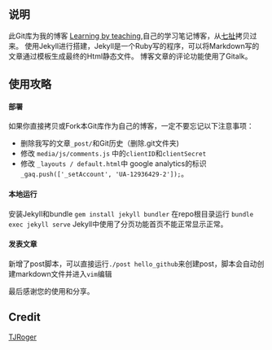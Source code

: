 ## 说明
此Git库为我的博客  [Learning by teaching](http://tjroger.github.io),自己的学习笔记博客，从[七扯](http://blog.sevenChe.com)拷贝过来。
使用Jekyll进行搭建，Jekyll是一个Ruby写的程序，可以将Markdown写的文章通过模板生成最终的Html静态文件。
博客文章的评论功能使用了Gitalk。

## 使用攻略

#### 部署
如果你直接拷贝或Fork本Git库作为自己的博客，一定不要忘记以下注意事项：  
- 删除我写的文章`_post/`和Git历史（删除.git文件夹)
- 修改 `media/js/comments.js` 中的`clientID`和`clientSecret`
- 修改 `_layouts / default.html`中 google analytics的标识  `_gaq.push(['_setAccount', 'UA-12936429-2']);`。

#### 本地运行
安装Jekyll和bundle
`gem install jekyll bundler`
在repo根目录运行
`bundle exec jekyll serve`
Jekyll中使用了分页功能首页不能正常显示正常。

#### 发表文章
新增了post脚本，可以直接运行`./post hello_github`来创建post，脚本会自动创建markdown文件并进入`vim`编辑

最后感谢您的使用和分享。

## Credit
[TJRoger](https://tjroger.github.io)
